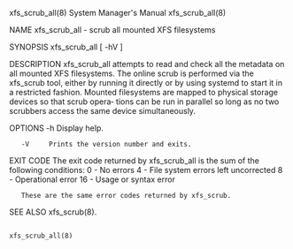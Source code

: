 xfs_scrub_all(8)                                                       System Manager's Manual                                                      xfs_scrub_all(8)

NAME
       xfs_scrub_all - scrub all mounted XFS filesystems

SYNOPSIS
       xfs_scrub_all [ -hV ]

DESCRIPTION
       xfs_scrub_all  attempts  to  read and check all the metadata on all mounted XFS filesystems.  The online scrub is performed via the xfs_scrub tool, either by
       running it directly or by using systemd to start it in a restricted fashion.  Mounted filesystems are mapped to physical storage devices so that scrub opera‐
       tions can be run in parallel so long as no two scrubbers access the same device simultaneously.

OPTIONS
       -h     Display help.

       -V     Prints the version number and exits.

EXIT CODE
       The exit code returned by xfs_scrub_all is the sum of the following conditions:
            0    - No errors
            4    - File system errors left uncorrected
            8    - Operational error
            16   - Usage or syntax error

       These are the same error codes returned by xfs_scrub.

SEE ALSO
       xfs_scrub(8).

                                                                                                                                                    xfs_scrub_all(8)
